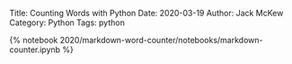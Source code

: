Title: Counting Words with Python
Date: 2020-03-19
Author: Jack McKew
Category: Python
Tags: python
<!-- Slug: 3d-terrain-in-python -->


{% notebook 2020/markdown-word-counter/notebooks/markdown-counter.ipynb %}